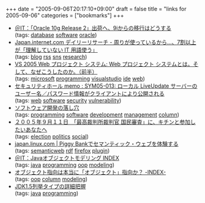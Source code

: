 +++
date = "2005-09-06T20:17:10+09:00"
draft = false
title = "links for 2005-09-06"
categories = ["bookmarks"]
+++

<ul>
	<li>
		<div><a href="http://www.atmarkit.co.jp/news/200509/06/oracle.html">＠IT：「Oracle 10g Release 2」出荷へ、9iからの移行はどうする</a></div>
		<div>(tags: <a href="http://del.icio.us/nobu666/database">database</a> <a href="http://del.icio.us/nobu666/software">software</a> <a href="http://del.icio.us/nobu666/oracle">oracle</a>)</div>
	</li>
	<li>
		<div><a href="http://japan.internet.com/research/20050905/1.html">Japan.internet.com デイリーリサーチ - 周りが使っているから…、7割以上が「理解していない IT 用語使う」</a></div>
		<div>(tags: <a href="http://del.icio.us/nobu666/blog">blog</a> <a href="http://del.icio.us/nobu666/rss">rss</a> <a href="http://del.icio.us/nobu666/sns">sns</a> <a href="http://del.icio.us/nobu666/research">research</a>)</div>
	</li>
	<li>
		<div><a href="http://www.exconn.net/Blogs/team01/archive/2005/08/26/2684.aspx">VS 2005 Web プロジェクト システム: Web プロジェクト システムとは。そして、なぜこうしたのか。（前半）</a></div>
		<div>(tags: <a href="http://del.icio.us/nobu666/microsoft">microsoft</a> <a href="http://del.icio.us/nobu666/programming">programming</a> <a href="http://del.icio.us/nobu666/visualstudio">visualstudio</a> <a href="http://del.icio.us/nobu666/ide">ide</a> <a href="http://del.icio.us/nobu666/web">web</a>)</div>
	</li>
	<li>
		<div><a href="http://www.st.ryukoku.ac.jp/~kjm/security/memo/2005/09.html#20050906_LiveUpdate">セキュリティホール memo : SYM05-013: ローカル LiveUpdate サーバーのユーザー名／パスワード情報がクライアントにより公開される</a></div>
		<div>(tags: <a href="http://del.icio.us/nobu666/web">web</a> <a href="http://del.icio.us/nobu666/software">software</a> <a href="http://del.icio.us/nobu666/security">security</a> <a href="http://del.icio.us/nobu666/vulnerability">vulnerability</a>)</div>
	</li>
	<li>
		<div><a href="http://iwatam-server.dyndns.org/software/devintro/index.html">ソフトウェア開発の落し穴</a></div>
		<div>(tags: <a href="http://del.icio.us/nobu666/programming">programming</a> <a href="http://del.icio.us/nobu666/software">software</a> <a href="http://del.icio.us/nobu666/development">development</a> <a href="http://del.icio.us/nobu666/management">management</a> <a href="http://del.icio.us/nobu666/column">column</a>)</div>
	</li>
	<li>
		<div><a href="http://homepage2.nifty.com/misoshiru/mg/shinsa.htm">２００５年９月１１日　「最高裁判所裁判官 国民審査」に、キチンと参加したいあなたへ</a></div>
		<div>(tags: <a href="http://del.icio.us/nobu666/election">election</a> <a href="http://del.icio.us/nobu666/politics">politics</a> <a href="http://del.icio.us/nobu666/social">social</a>)</div>
	</li>
	<li>
		<div><a href="http://japan.linux.com/desktop/05/09/06/0242226.shtml?topic=1">japan.linux.com | Piggy Bankでセマンティック・ウェブを体験する</a></div>
		<div>(tags: <a href="http://del.icio.us/nobu666/semanticweb">semanticweb</a> <a href="http://del.icio.us/nobu666/rdf">rdf</a> <a href="http://del.icio.us/nobu666/firefox">firefox</a> <a href="http://del.icio.us/nobu666/plugin">plugin</a>)</div>
	</li>
	<li>
		<div><a href="http://www.atmarkit.co.jp/fjava/devs/jobjmdlindex/jobjmdindex.html">＠IT：Javaオブジェクトモデリング INDEX</a></div>
		<div>(tags: <a href="http://del.icio.us/nobu666/java">java</a> <a href="http://del.icio.us/nobu666/programming">programming</a> <a href="http://del.icio.us/nobu666/oop">oop</a> <a href="http://del.icio.us/nobu666/modeling">modeling</a>)</div>
	</li>
	<li>
		<div><a href="http://www.ogis-ri.co.jp/otc/hiroba/technical/Classification/index.html">オブジェクト指向は本当に「オブジェクト」指向か？ -INDEX-</a></div>
		<div>(tags: <a href="http://del.icio.us/nobu666/oop">oop</a> <a href="http://del.icio.us/nobu666/column">column</a> <a href="http://del.icio.us/nobu666/modeling">modeling</a>)</div>
	</li>
	<li>
		<div><a href="http://www.onlinehelp.co.jp/Article_Show.asp?ArticleID=31">JDK1.5列挙タイプの詳細把握</a></div>
		<div>(tags: <a href="http://del.icio.us/nobu666/java">java</a> <a href="http://del.icio.us/nobu666/programming">programming</a>)</div>
	</li>
</ul>
